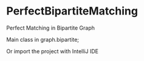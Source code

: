 # PerfectBipartiteMatching
Perfect Matching in Bipartite Graph


Main class in graph.bipartite;

Or import the project with IntelliJ IDE

